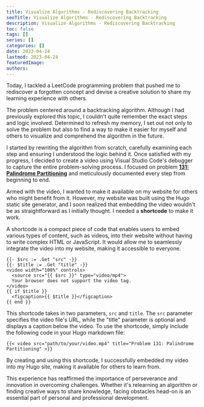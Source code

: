 ```yaml
---
title: Visualize Algorithms - Rediscovering Backtracking
seoTitle: Visualize Algorithms - Rediscovering Backtracking
description: Visualize Algorithms - Rediscovering Backtracking
toc: false
tags: []
series: []
categories: []
date: 2023-04-24
lastmod: 2023-04-24
featuredImage:
authors:
---
```


Today, I tackled a LeetCode programming problem that pushed me to rediscover a forgotten concept and devise a creative solution to share my learning experience with others.

The problem centered around a backtracking algorithm. Although I had previously explored this topic, I couldn't quite remember the exact steps and logic involved. Determined to refresh my memory, I set out not only to solve the problem but also to find a way to make it easier for myself and others to visualize and comprehend the algorithm in the future.

I started by rewriting the algorithm from scratch, carefully examining each step and ensuring I understood the logic behind it. Once satisfied with my progress, I decided to create a video using Visual Studio Code's debugger to capture the entire problem-solving process. I focused on problem [**131: Palindrome Partitioning**](/en/tracks/algorithms-101/leetcode/medium/131/) and meticulously documented every step from beginning to end.

Armed with the video, I wanted to make it available on my website for others who might benefit from it. However, my website was built using the Hugo static site generator, and I soon realized that embedding the video wouldn't be as straightforward as I initially thought. I needed a **shortcode** to make it work.

A shortcode is a compact piece of code that enables users to embed various types of content, such as videos, into their website without having to write complex HTML or JavaScript. It would allow me to seamlessly integrate the video into my website, making it accessible to everyone.

```hugo
{{- $src := .Get "src" -}}
{{- $title := .Get "title" -}}
<video width="100%" controls>
  <source src="{{ $src }}" type="video/mp4">
  Your browser does not support the video tag.
</video>
{{ if $title }}
  <figcaption>{{ $title }}</figcaption>
{{ end }}
```

This shortcode takes in two parameters, `src` and `title`. The `src` parameter specifies the video file's URL, while the "title" parameter is optional and displays a caption below the video. To use the shortcode, simply include the following code in your Hugo markdown file:

```
{{< video src="path/to/your/video.mp4" title="Problem 131: Palindrome Partitioning" >}}
```

By creating and using this shortcode, I successfully embedded my video into my Hugo site, making it available for others to learn from.

This experience has reaffirmed the importance of perseverance and innovation in overcoming challenges. Whether it's relearning an algorithm or finding creative ways to share knowledge, facing obstacles head-on is an essential part of personal and professional development.
